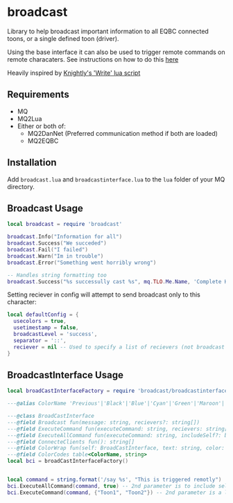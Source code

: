 # broadcast

Library to help broadcast important information to all EQBC connected toons, or a single defined toon (driver).

Using the base interface it can also be used to trigger remote commands on remote characaters. See instructions on how to do this [here](#broadcastInterface-usage)

Heavily inspired by [Knightly's 'Write' lua script](https://www.redguides.com/community/resources/knightlinc-write-lua-and-other-utilities.2193/)

## Requirements

- MQ
- MQ2Lua
- Either or both of:
  - MQ2DanNet (Preferred communication method if both are loaded)
  - MQ2EQBC

## Installation
Add `broadcast.lua` and `broadcastinterface.lua` to the `lua` folder of your MQ directory.

## Broadcast Usage

```lua
local broadcast = require 'broadcast'

broadcast.Info("Information for all")
broadcast.Success("We succeded")
broadcast.Fail("I failed")
broadcast.Warn("Im in trouble")
broadcast.Error("Something went horribly wrong")

-- Handles string formatting too
broadcast.Success("%s successully cast %s", mq.TLO.Me.Name, 'Complete Heal')
```

Setting reciever in config will attempt to send broadcast only to this character:

```lua
local defaultConfig = {
  usecolors = true,
  usetimestamp = false,
  broadcastLevel = 'success',
  separator = '::',
  reciever = nil -- Used to specify a list of recievers (not broadcast to all), comma separated
}
```

## BroadcastInterface Usage
```lua
local broadCastInterfaceFactory = require 'broadcast/broadcastinterface'

---@alias ColorName 'Previous'|'Black'|'Blue'|'Cyan'|'Green'|'Maroon'|'Orange'|'Red'|'White'|'Yellow'

---@class BroadCastInterface
---@field Broadcast fun(message: string, recievers?: string[])
---@field ExecuteCommand fun(executeCommand: string, recievers: string[])
---@field ExecuteAllCommand fun(executeCommand: string, includeSelf?: boolean)
---@field ConnecteClients fun(): string[]
---@field ColorWrap fun(self: BroadCastInterface, text: string, color: ColorName): string
---@field ColorCodes table<ColorName, string>
local bci = broadCastInterfaceFactory()


local command = string.format('/say %s', "This is triggered remotly")
bci.ExecuteAllCommand(command, true) -- 2nd parameter is to include self and is optional (default false)
bci.ExecuteCommand(command, {"Toon1", "Toon2"}) -- 2nd parameter is a list of toons that should execute the command
```